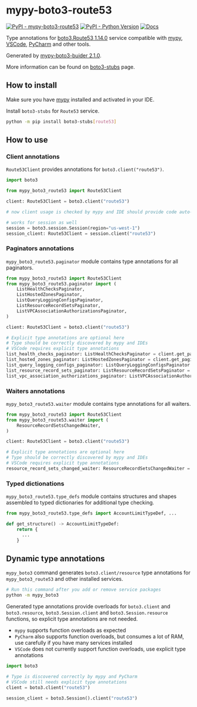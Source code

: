 # mypy-boto3-route53

[![PyPI - mypy-boto3-route53](https://img.shields.io/pypi/v/mypy-boto3-route53.svg?color=blue)](https://pypi.org/project/mypy-boto3-route53)
[![PyPI - Python Version](https://img.shields.io/pypi/pyversions/mypy-boto3-route53.svg?color=blue)](https://pypi.org/project/mypy-boto3-route53)
[![Docs](https://img.shields.io/readthedocs/mypy-boto3-builder.svg?color=blue)](https://mypy-boto3-builder.readthedocs.io/)

Type annotations for
[boto3.Route53 1.14.0](https://boto3.amazonaws.com/v1/documentation/api/1.14.0/reference/services/route53.html#Route53) service
compatible with [mypy](https://github.com/python/mypy), [VSCode](https://code.visualstudio.com/),
[PyCharm](https://www.jetbrains.com/pycharm/) and other tools.

Generated by [mypy-boto3-buider 2.1.0](https://github.com/vemel/mypy_boto3_builder).

More information can be found on [boto3-stubs](https://pypi.org/project/boto3-stubs/) page.

## How to install

Make sure you have [mypy](https://github.com/python/mypy) installed and activated in your IDE.

Install `boto3-stubs` for `Route53` service.

```bash
python -m pip install boto3-stubs[route53]
```

## How to use

### Client annotations

`Route53Client` provides annotations for `boto3.client("route53")`.

```python
import boto3

from mypy_boto3_route53 import Route53Client

client: Route53Client = boto3.client("route53")

# now client usage is checked by mypy and IDE should provide code auto-complete

# works for session as well
session = boto3.session.Session(region="us-west-1")
session_client: Route53Client = session.client("route53")
```

### Paginators annotations

`mypy_boto3_route53.paginator` module contains type annotations for all paginators.

```python
from mypy_boto3_route53 import Route53Client
from mypy_boto3_route53.paginator import (
    ListHealthChecksPaginator,
    ListHostedZonesPaginator,
    ListQueryLoggingConfigsPaginator,
    ListResourceRecordSetsPaginator,
    ListVPCAssociationAuthorizationsPaginator,
)

client: Route53Client = boto3.client("route53")

# Explicit type annotations are optional here
# Type should be correctly discovered by mypy and IDEs
# VSCode requires explicit type annotations
list_health_checks_paginator: ListHealthChecksPaginator = client.get_paginator("list_health_checks")
list_hosted_zones_paginator: ListHostedZonesPaginator = client.get_paginator("list_hosted_zones")
list_query_logging_configs_paginator: ListQueryLoggingConfigsPaginator = client.get_paginator("list_query_logging_configs")
list_resource_record_sets_paginator: ListResourceRecordSetsPaginator = client.get_paginator("list_resource_record_sets")
list_vpc_association_authorizations_paginator: ListVPCAssociationAuthorizationsPaginator = client.get_paginator("list_vpc_association_authorizations")
```


### Waiters annotations

`mypy_boto3_route53.waiter` module contains type annotations for all waiters.

```python
from mypy_boto3_route53 import Route53Client
from mypy_boto3_route53.waiter import (
    ResourceRecordSetsChangedWaiter,
)

client: Route53Client = boto3.client("route53")

# Explicit type annotations are optional here
# Type should be correctly discovered by mypy and IDEs
# VSCode requires explicit type annotations
resource_record_sets_changed_waiter: ResourceRecordSetsChangedWaiter = client.get_waiter("resource_record_sets_changed")
```





### Typed dictionations

`mypy_boto3_route53.type_defs` module contains structures and shapes assembled
to typed dictionaries for additional type checking.

```python
from mypy_boto3_route53.type_defs import AccountLimitTypeDef, ...

def get_structure() -> AccountLimitTypeDef:
    return {
      ...
    }
```


## Dynamic type annotations

`mypy_boto3` command generates `boto3.client/resource` type annotations for
`mypy_boto3_route53` and other installed services.

```bash
# Run this command after you add or remove service packages
python -m mypy_boto3
```

Generated type annotations provide overloads for `boto3.client` and `boto3.resource`,
`boto3.Session.client` and `boto3.Session.resource` functions,
so explicit type annotations are not needed.

- `mypy` supports function overloads as expected
- `PyCharm` also supports function overloads, but consumes a lot of RAM, use carefully if you have many services installed
- `VSCode` does not currently support function overloads, use explicit type annotations

```python
import boto3

# Type is discovered correctly by mypy and PyCharm
# VSCode still needs explicit type annotations
client = boto3.client("route53")

session_client = boto3.Session().client("route53")
```